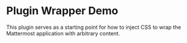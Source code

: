 # Plugin Wrapper Demo

This plugin serves as a starting point for how to inject CSS to wrap the Mattermost application with arbitrary content.
